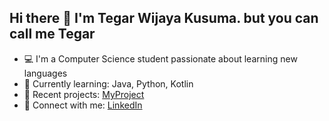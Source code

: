 ## Hi there 👋 I'm Tegar Wijaya Kusuma. but you can call me Tegar

- 💻 I'm a Computer Science student passionate about learning new languages
-  🌱 Currently learning: Java, Python, Kotlin
-  🚀 Recent projects: [MyProject](https://github.com/Coraa-12?tab=projects)
-  🔗 Connect with me: [LinkedIn](https://www.linkedin.com/in/tegar-wijaya-kusuma-591a881b9/)

